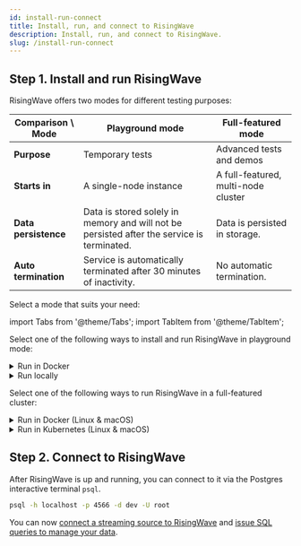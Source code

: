 ```yaml
---
id: install-run-connect
title: Install, run, and connect to RisingWave
description: Install, run, and connect to RisingWave.
slug: /install-run-connect
---
```


## Step 1. Install and run RisingWave

RisingWave offers two modes for different testing purposes:

|Comparison \ Mode|Playground mode|Full-featured mode|
|---|---|---|
|**Purpose**|Temporary tests|Advanced tests and demos|
|**Starts in**|A single-node instance|A full-featured, multi-node cluster|
|**Data persistence**|Data is stored solely in memory and will not be persisted after the service is terminated.|Data is persisted in storage.|
|**Auto termination**|Service is automatically terminated after 30 minutes of inactivity.|No automatic termination.|

Select a mode that suits your need:

import Tabs from '@theme/Tabs';
import TabItem from '@theme/TabItem';

<Tabs>
<TabItem value="playground_mode" label="Playground mode" default>

Select one of the following ways to install and run RisingWave in playground mode:


<details>
  <summary>Run in Docker</summary>
You can install and run RisingWave from a Docker image.

As prerequisites, you need to install and run [Docker Desktop](https://docs.docker.com/get-docker/) in your environment.

Start RisingWave in single-binary playground mode.

```shell
docker run -it --pull=always -p 4566:4566 -p 5691:5691 risingwavelabs/risingwave:latest playground
```

</details>
<details>
  <summary>Run locally</summary>

  <Tabs>
  <TabItem value="library" label="Pre-built library (Linux)">

  1. Download the pre-built library.

    ```shell
    wget https://github.com/risingwavelabs/risingwave/releases/download/v0.1.13/risingwave-v0.1.13-x86_64-unknown-linux.tar.gz
    ```
  
  1. Unzip the library.

      ```shell
      tar xvf risingwave-v0.1.13-x86_64-unknown-linux.tar.gz
      ```
  
  1. Start RisingWave in playground mode.

      ```shell
      ./risingwave playground
      ```

  </TabItem>
  <TabItem value="source" label="Build from source (Linux & macOS)">

  1. Clone the [risingwave](https://github.com/risingwavelabs/risingwave) repository.

      ```shell
      git clone https://github.com/risingwavelabs/risingwave.git
      ```

  2. Install dependencies.

      RisingWave has the following dependencies. Please ensure all the dependencies have been installed before running RisingWave.

      * Rust
      * CMake
      * Protocol Buffers
      * OpenSSL
      * PostgreSQL terminal (14.1 or higher)
      * Tmux

      Select your operating system and run the following commands to install the dependencies.

      <div style={{marginLeft:"1rem"}}>
      <Tabs>
      <TabItem value="macos" label="macOS" default>


      ```shell
      brew install postgresql cmake protobuf openssl tmux
      ```
      Run one of the following cammands to install [rustup](https://rustup.rs):
      ```shell
      curl --proto '=https' --tlsv1.2 -sSf https://sh.rustup.rs | sh
      ```
      or
      ```shell
      brew install rustup-init && rustup-init
      ```
      </TabItem>
      <TabItem value="linux" label="Linux">

      ```shell
      sudo apt update
      sudo apt upgrade
      sudo apt install make build-essential cmake protobuf-compiler curl openssl libssl-dev libcurl4-openssl-dev pkg-config postgresql-client tmux lld
      curl --proto '=https' --tlsv1.2 -sSf https://sh.rustup.rs | sh
      ```

      </TabItem>
      </Tabs>
      </div>

  3. Start RisingWave.

      To start RisingWave, in the terminal, navigate to the directory where RisingWave is downloaded, and run the following command.
    
      ```shell
      ./risedev playground
      ```

  </TabItem>
  </Tabs>

</details>

</TabItem>

<TabItem value="full_featured_mode" label="Full-featured mode">

Select one of the following ways to run RisingWave in a full-featured cluster:

<details>
  <summary>Run in Docker (Linux & macOS)</summary>

  You can set up a full-featured multi-node RisingWave cluster via Docker Desktop.

  See detailed instructions in [Set up a local RisingWave cluster in Docker](/deploy/risingwave-in-docker.md).

</details>

<details>
  <summary>Run in Kubernetes (Linux & macOS)</summary>

 You can deploy a local RisingWave cluster in Kubernetes with Kubernetes Operator for RisingWave.
 
 See detailed instructions in [Set up a local RisingWave cluster in Kubernetes](/deploy/risingwave-in-kubernetes.md).
    
</details>

</TabItem>
</Tabs>




## Step 2. Connect to RisingWave

After RisingWave is up and running, you can connect to it via the Postgres interactive terminal `psql`.

```sh
psql -h localhost -p 4566 -d dev -U root
```
    
You can now [connect a streaming source to RisingWave](sql/commands/sql-create-source.md) and [issue SQL queries to manage your data](query-manage-data.md).


